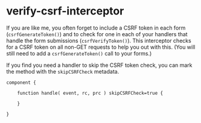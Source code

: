 # verify-csrf-interceptor

If you are like me, you often forget to include a CSRF token in each form (`csrfGenerateToken()`) and to check for one in each of your handlers that handle the form submissions (`csrfVerifyToken()`).  This interceptor checks for a CSRF token on all non-GET requests to help you out with this. (You will still need to add a `csrfGenerateToken()` call to your forms.)

If you find you need a handler to skip the CSRF token check, you can mark the method with the `skipCSRFCheck` metadata.

```
component {

	function handle( event, rc, prc ) skipCSRFCheck=true {

	}

}
```
